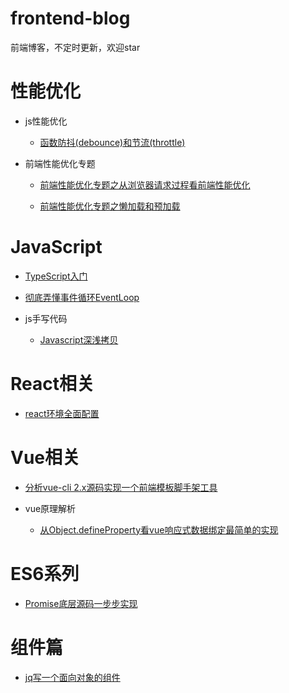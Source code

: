 # frontend-blog

前端博客，不定时更新，欢迎star

# 性能优化

* js性能优化

    * [函数防抖(debounce)和节流(throttle)](./Optimization/函数防抖和节流/README.md)

* 前端性能优化专题

    * [前端性能优化专题之从浏览器请求过程看前端性能优化](./Optimization/前端性能优化专题/1.浏览器请求过程/README.md)

    * [前端性能优化专题之懒加载和预加载](./Optimization/前端性能优化专题/2.懒加载和预加载/README.md)

# JavaScript

* [TypeScript入门](https://github.com/dzfrontend/start-with-typescript)
  
* [彻底弄懂事件循环EventLoop](./Js/事件循环/事件循环EventLoop.md) 

* js手写代码

    * [Javascript深浅拷贝](./Js/Javascript深浅拷贝/README.md)

# React相关

* [react环境全面配置](https://github.com/dzfrontend/react-cli)

# Vue相关

* [分析vue-cli 2.x源码实现一个前端模板脚手架工具](https://github.com/dzfrontend/command-tool)    

* vue原理解析
  
    * [从Object.defineProperty看vue响应式数据绑定最简单的实现](./Vue/Object.defineProperty/响应式数据绑定.md)

# ES6系列

* [Promise底层源码一步步实现](https://github.com/dzfrontend/frontend-blog/tree/master/Promise%E5%BA%95%E5%B1%82%E6%BA%90%E7%A0%81%E5%AE%9E%E7%8E%B0)  

# 组件篇

* [jq写一个面向对象的组件](https://github.com/dzfrontend/dialog-jq)  










